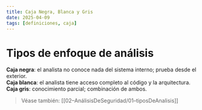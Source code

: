 ```yaml
---
title: Caja Negra, Blanca y Gris
date: 2025-04-09
tags: [definiciones, caja]
---
```


# Tipos de enfoque de análisis

**Caja negra**: el analista no conoce nada del sistema interno; prueba desde el exterior.  
**Caja blanca**: el analista tiene acceso completo al código y la arquitectura.  
**Caja gris**: conocimiento parcial; combinación de ambos.

> Véase también: [[02–AnálisisDeSeguridad/01–tiposDeAnalisis]]
